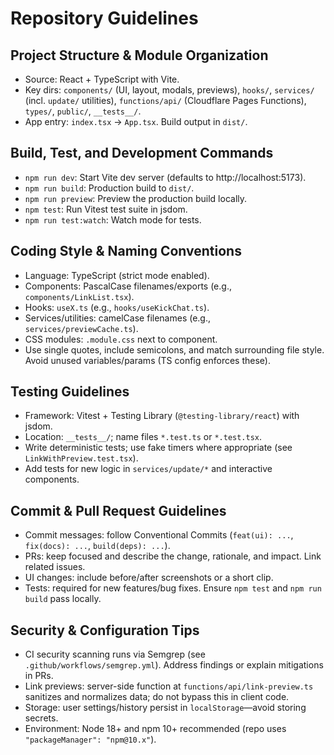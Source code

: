 # Repository Guidelines

## Project Structure & Module Organization
- Source: React + TypeScript with Vite.
- Key dirs: `components/` (UI, layout, modals, previews), `hooks/`, `services/` (incl. `update/` utilities), `functions/api/` (Cloudflare Pages Functions), `types/`, `public/`, `__tests__/`.
- App entry: `index.tsx` → `App.tsx`. Build output in `dist/`.

## Build, Test, and Development Commands
- `npm run dev`: Start Vite dev server (defaults to http://localhost:5173).
- `npm run build`: Production build to `dist/`.
- `npm run preview`: Preview the production build locally.
- `npm test`: Run Vitest test suite in jsdom.
- `npm run test:watch`: Watch mode for tests.

## Coding Style & Naming Conventions
- Language: TypeScript (strict mode enabled).
- Components: PascalCase filenames/exports (e.g., `components/LinkList.tsx`).
- Hooks: `useX.ts` (e.g., `hooks/useKickChat.ts`).
- Services/utilities: camelCase filenames (e.g., `services/previewCache.ts`).
- CSS modules: `.module.css` next to component.
- Use single quotes, include semicolons, and match surrounding file style. Avoid unused variables/params (TS config enforces these).

## Testing Guidelines
- Framework: Vitest + Testing Library (`@testing-library/react`) with jsdom.
- Location: `__tests__/`; name files `*.test.ts` or `*.test.tsx`.
- Write deterministic tests; use fake timers where appropriate (see `LinkWithPreview.test.tsx`).
- Add tests for new logic in `services/update/*` and interactive components.

## Commit & Pull Request Guidelines
- Commit messages: follow Conventional Commits (`feat(ui): ...`, `fix(docs): ...`, `build(deps): ...`).
- PRs: keep focused and describe the change, rationale, and impact. Link related issues.
- UI changes: include before/after screenshots or a short clip.
- Tests: required for new features/bug fixes. Ensure `npm test` and `npm run build` pass locally.

## Security & Configuration Tips
- CI security scanning runs via Semgrep (see `.github/workflows/semgrep.yml`). Address findings or explain mitigations in PRs.
- Link previews: server-side function at `functions/api/link-preview.ts` sanitizes and normalizes data; do not bypass this in client code.
- Storage: user settings/history persist in `localStorage`—avoid storing secrets.
- Environment: Node 18+ and npm 10+ recommended (repo uses `"packageManager": "npm@10.x"`).

